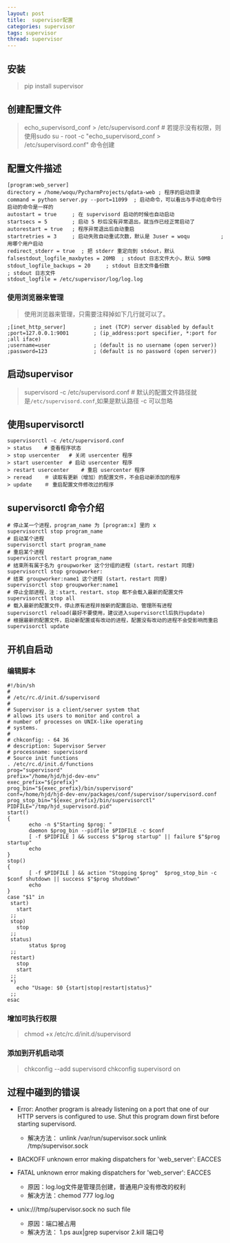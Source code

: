 ```yaml
---
layout: post
title:  supervisor配置
categories: supervisor
tags: supervisor
thread: supervisor
---
```


## 安装
> pip install supervisor


## 创建配置文件
> echo_supervisord_conf > /etc/supervisord.conf # 若提示没有权限，则使用sudo su - root -c "echo_supervisord_conf > /etc/supervisord.conf" 命令创建

## 配置文件描述
```
[program:web_server]
directory = /home/woqu/PycharmProjects/qdata-web ; 程序的启动目录
command = python server.py --port=11099  ; 启动命令，可以看出与手动在命令行启动的命令是一样的
autostart = true     ; 在 supervisord 启动的时候也自动启动
startsecs = 5        ; 启动 5 秒后没有异常退出，就当作已经正常启动了
autorestart = true   ; 程序异常退出后自动重启
startretries = 3     ; 启动失败自动重试次数，默认是 3user = woqu          ; 用哪个用户启动
redirect_stderr = true  ; 把 stderr 重定向到 stdout，默认 falsestdout_logfile_maxbytes = 20MB  ; stdout 日志文件大小，默认 50MB
stdout_logfile_backups = 20     ; stdout 日志文件备份数
; stdout 日志文件
stdout_logfile = /etc/supervisor/log/log.log
```

### 使用浏览器来管理
> 使用浏览器来管理，只需要注释掉如下几行就可以了。

```
;[inet_http_server]         ; inet (TCP) server disabled by default
;port=127.0.0.1:9001        ; (ip_address:port specifier, *:port for ;all iface)
;username=user              ; (default is no username (open server))
;password=123               ; (default is no password (open server))
```

## 启动supervisor
> supervisord -c /etc/supervisord.conf # 默认的配置文件路径就是`/etc/supervisord.conf`,如果是默认路径 -c 可以忽略

## 使用supervisorctl
```
supervisorctl -c /etc/supervisord.conf
> status    # 查看程序状态
> stop usercenter   # 关闭 usercenter 程序
> start usercenter  # 启动 usercenter 程序
> restart usercenter    # 重启 usercenter 程序
> reread    ＃ 读取有更新（增加）的配置文件，不会启动新添加的程序
> update    ＃ 重启配置文件修改过的程序
```


## supervisorctl 命令介绍
```
# 停止某一个进程，program_name 为 [program:x] 里的 x
supervisorctl stop program_name
# 启动某个进程
supervisorctl start program_name
# 重启某个进程
supervisorctl restart program_name
# 结束所有属于名为 groupworker 这个分组的进程 (start，restart 同理)
supervisorctl stop groupworker:
# 结束 groupworker:name1 这个进程 (start，restart 同理)
supervisorctl stop groupworker:name1
# 停止全部进程，注：start、restart、stop 都不会载入最新的配置文件
supervisorctl stop all
# 载入最新的配置文件，停止原有进程并按新的配置启动、管理所有进程
supervisorctl reload(最好不要使用，建议进入supervisorctl后执行update)
# 根据最新的配置文件，启动新配置或有改动的进程，配置没有改动的进程不会受影响而重启
supervisorctl update
```

## 开机自启动

### 编辑脚本
```
#!/bin/sh
#
# /etc/rc.d/init.d/supervisord
#
# Supervisor is a client/server system that
# allows its users to monitor and control a
# number of processes on UNIX-like operating
# systems.
#
# chkconfig: - 64 36
# description: Supervisor Server
# processname: supervisord
# Source init functions
. /etc/rc.d/init.d/functions
prog="supervisord"
prefix="/home/hjd/hjd-dev-env"
exec_prefix="${prefix}"
prog_bin="${exec_prefix}/bin/supervisord"
conf=/home/hjd/hjd-dev-env/packages/conf/supervisor/supervisord.conf
prog_stop_bin="${exec_prefix}/bin/supervisorctl"
PIDFILE="/tmp/hjd_supervisord.pid"
start()
{
       echo -n $"Starting $prog: "
       daemon $prog_bin --pidfile $PIDFILE -c $conf
       [ -f $PIDFILE ] && success $"$prog startup" || failure $"$prog startup"
       echo
}
stop()
{
       [ -f $PIDFILE ] && action "Stopping $prog"  $prog_stop_bin -c $conf shutdown || success $"$prog shutdown"
       echo
}
case "$1" in
 start)
   start
 ;;
 stop)
   stop
 ;;
 status)
       status $prog
 ;;
 restart)
   stop
   start
 ;;
 *)
   echo "Usage: $0 {start|stop|restart|status}"
 ;;
esac
```

### 增加可执行权限
> chmod +x /etc/rc.d/init.d/supervisord

### 添加到开机启动项
> chkconfig --add supervisord
> chkconfig supervisord on

## 过程中碰到的错误

* Error: Another program is already listening on a port that one of our HTTP servers is configured to use.  Shut this program down first before starting supervisord.
    * 解决方法：
        unlink /var/run/supervisor.sock
        unlink /tmp/supervisor.sock

* BACKOFF   unknown error making dispatchers for 'web_server': EACCES
* FATAL     unknown error making dispatchers for 'web_server': EACCES
    * 原因：log.log文件是管理员创建，普通用户没有修改的权利
    * 解决方法：chemod 777 log.log

* unix:///tmp/supervisor.sock no such file
    * 原因：端口被占用
    * 解决方法：
        1.ps aux|grep supervisor
        2.kill 端口号